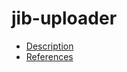 # jib-uploader

- [Description](https://github.com/bakdata/ci-templates/tree/main/docs/descriptions/actions/jib-uploader)
- [References](https://github.com/bakdata/ci-templates/tree/main/docs/references/actions/jib-uploader)
